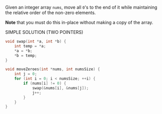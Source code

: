 Given an integer array `nums`, move all `0`'s to the end of it while maintaining the relative order of the non-zero elements.

**Note** that you must do this in-place without making a copy of the array.

SIMPLE SOLUTION (TWO POINTERS)
```c
void swap(int *a, int *b) {
	int temp = *a;
	*a = *b;
	*b = temp;
}

void moveZeroes(int *nums, int numsSize) {
	int j = 0;
	for (int i = 0; i < numsSize; ++i) {
		if (nums[i] != 0) {
			swap(&nums[i], &nums[j]);
			j++;
		}
	}
}
```